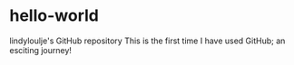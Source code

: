 # hello-world
lindyloulje's GitHub repository
This is the first time I have used GitHub; an esciting journey!
